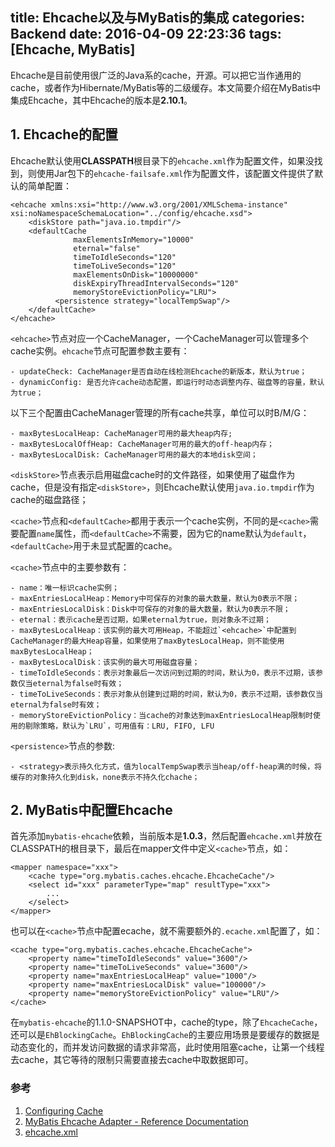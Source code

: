 title: Ehcache以及与MyBatis的集成
categories: Backend
date: 2016-04-09 22:23:36
tags: [Ehcache, MyBatis]
---
Ehcache是目前使用很广泛的Java系的cache，开源。可以把它当作通用的cache，或者作为Hibernate/MyBatis等的二级缓存。本文简要介绍在MyBatis中集成Ehcache，其中Ehcache的版本是**2.10.1**。

## 1. Ehcache的配置

Ehcache默认使用**CLASSPATH**根目录下的`ehcache.xml`作为配置文件，如果没找到，则使用Jar包下的`ehcache-failsafe.xml`作为配置文件，该配置文件提供了默认的简单配置：

<!--more-->

	<ehcache xmlns:xsi="http://www.w3.org/2001/XMLSchema-instance" xsi:noNamespaceSchemaLocation="../config/ehcache.xsd">
		<diskStore path="java.io.tmpdir"/>
		<defaultCache
				  maxElementsInMemory="10000"
				  eternal="false"
				  timeToIdleSeconds="120"
				  timeToLiveSeconds="120"
				  maxElementsOnDisk="10000000"
				  diskExpiryThreadIntervalSeconds="120"
				  memoryStoreEvictionPolicy="LRU">
			  <persistence strategy="localTempSwap"/>
		</defaultCache>
	</ehcache>

`<ehcache>`节点对应一个CacheManager，一个CacheManager可以管理多个cache实例。`ehcache`节点可配置参数主要有：

	- updateCheck: CacheManager是否自动在线检测Ehcache的新版本，默认为true；
	- dynamicConfig: 是否允许cache动态配置，即运行时动态调整内存、磁盘等的容量，默认为true；

以下三个配置由CacheManager管理的所有cache共享，单位可以时B/M/G：

	- maxBytesLocalHeap: CacheManager可用的最大heap内存;
	- maxBytesLocalOffHeap: CacheManager可用的最大的off-heap内存；
	- maxBytesLocalDisk: CacheManager可用的最大的本地disk空间；

`<diskStore>`节点表示启用磁盘cache时的文件路径，如果使用了磁盘作为cache，但是没有指定`<diskStore>`，则Ehcache默认使用`java.io.tmpdir`作为cache的磁盘路径；

`<cache>`节点和`<defaultCache>`都用于表示一个cache实例，不同的是`<cache>`需要配置`name`属性，而`<defaultCache>`不需要，因为它的name默认为`default`，`<defaultCache>`用于未显式配置的cache。

`<cache>`节点中的主要参数有：

	- name：唯一标识cache实例；
	- maxEntriesLocalHeap：Memory中可保存的对象的最大数量，默认为0表示不限；
	- maxEntriesLocalDisk：Disk中可保存的对象的最大数量，默认为0表示不限；
	- eternal：表示cache是否过期，如果eternal为true，则对象永不过期；
	- maxBytesLocalHeap：该实例的最大可用Heap，不能超过`<ehcache>`中配置到CacheManager的最大Heap容量，如果使用了maxBytesLocalHeap，则不能使用maxBytesLocalHeap；
	- maxBytesLocalDisk：该实例的最大可用磁盘容量；
	- timeToIdleSeconds：表示对象最后一次访问到过期的时间，默认为0，表示不过期，该参数仅当eternal为false时有效；
	- timeToLiveSeconds：表示对象从创建到过期的时间，默认为0，表示不过期，该参数仅当eternal为false时有效；
	- memoryStoreEvictionPolicy：当cache的对象达到maxEntriesLocalHeap限制时使用的剔除策略，默认为`LRU`，可用值有：LRU, FIFO, LFU

`<persistence>`节点的参数:

	- <strategy>表示持久化方式，值为localTempSwap表示当heap/off-heap满的时候，将缓存的对象持久化到disk，none表示不持久化chache；

## 2. MyBatis中配置Ehcache

首先添加`mybatis-ehcache`依赖，当前版本是**1.0.3**，然后配置`ehcache.xml`并放在CLASSPATH的根目录下，最后在mapper文件中定义`<cache>`节点，如：

	<mapper namespace="xxx">
	    <cache type="org.mybatis.caches.ehcache.EhcacheCache"/>
	    <select id="xxx" parameterType="map" resultType="xxx">
	        ...
	    </select>
	</mapper>

也可以在`<cache>`节点中配置ecache，就不需要额外的`.ecache.xml`配置了，如：

	<cache type="org.mybatis.caches.ehcache.EhcacheCache">
        <property name="timeToIdleSeconds" value="3600"/>
        <property name="timeToLiveSeconds" value="3600"/>
        <property name="maxEntriesLocalHeap" value="1000"/>
        <property name="maxEntriesLocalDisk" value="100000"/>
        <property name="memoryStoreEvictionPolicy" value="LRU"/>
    </cache>

在`mybatis-ehcache`的1.1.0-SNAPSHOT中，cache的type，除了`EhcacheCache`，还可以是`EhBlockingCache`。`EhBlockingCache`的主要应用场景是要缓存的数据是动态变化的，而并发访问数据的请求非常高，此时使用阻塞cache，让第一个线程去cache，其它等待的限制只需要直接去cache中取数据即可。

### 参考

1. [Configuring Cache](http://www.ehcache.org/generated/2.10.1/html/ehc-all/#page/Ehcache_Documentation_Set%2Fto-cfgbasics_configuring_cache.html%23)
2. [MyBatis Ehcache Adapter - Reference Documentation](http://www.mybatis.org/ehcache-cache/index.html)
3. [ehcache.xml](http://www.ehcache.org/ehcache.xml)

